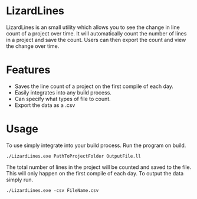 # LizardLines

LizardLines is an small utility which allows you to see the change in line count of a project over time. It will automatically count the number of lines in a project and save the count. Users can then export the count and view the change over time.

# Features

  - Saves the line count of a project on the first compile of each day.
  - Easily integrates into any build process.
  - Can specify what types of file to count.
  - Export the data as a .csv

# Usage
  To use simply integrate into your build process. Run the program on build. 
```
./LizardLines.exe PathToProjectFolder OutputFile.ll
```
The total number of lines in the project will be counted and saved to the file. This will only happen on the first compile of each day.
To output the data simply run.
```
./LizardLines.exe -csv FileName.csv
```